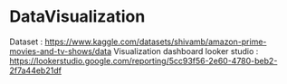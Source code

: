 # DataVisualization

Dataset : https://www.kaggle.com/datasets/shivamb/amazon-prime-movies-and-tv-shows/data
Visualization dashboard looker studio : https://lookerstudio.google.com/reporting/5cc93f56-2e60-4780-beb2-2f7a44eb21df
